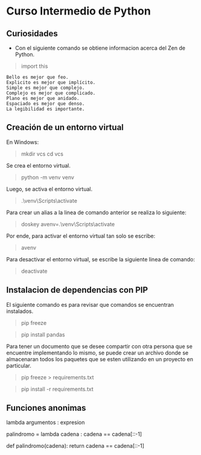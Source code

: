 # Curso Intermedio de Python

## Curiosidades

- Con el siguiente comando se obtiene informacion acerca del Zen de Python.

> import this

    Bello es mejor que feo.
    Explicito es mejor que implícito.
    Simple es mejor que complejo.
    Complejo es mejor que complicado.
    Plano es mejor que anidado.
    Espaciado es mejor que denso.
    La legibilidad es importante.

## Creación de un entorno virtual

En Windows:

> mkdir vcs
> cd vcs

Se crea el entorno virtual.

> python -m venv venv

Luego, se activa el entorno virtual.

> .\venv\Scripts\activate

Para crear un alias a la linea de comando anterior se realiza lo siguiente:

> doskey avenv=.\venv\Scripts\activate

Por ende, para activar el entorno virtual tan solo se escribe:

> avenv

Para desactivar el entorno virtual, se escribe la siguiente linea de comando:

> deactivate

## Instalacion de dependencias con PIP

El siguiente comando es para revisar que comandos se encuentran instalados.

> pip freeze

> pip install pandas

Para tener un documento que se desee compartir con otra persona que se encuentre implementando lo mismo, se puede crear un archivo donde se almacenaran todos los paquetes que se esten utilizando en un proyecto en particular.

> pip freeze > requirements.txt

> pip install -r requirements.txt

## Funciones anonimas

lambda argumentos : expresion

palindromo = lambda cadena : cadena == cadena[::-1]

def palindromo(cadena):
    return cadena == cadena[::-1]

